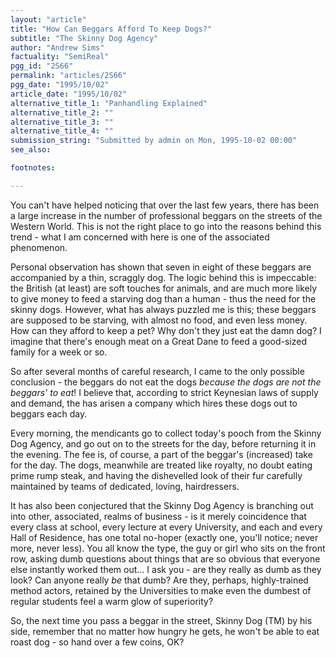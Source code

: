 ```yaml
---
layout: "article"
title: "How Can Beggars Afford To Keep Dogs?"
subtitle: "The Skinny Dog Agency"
author: "Andrew Sims"
factuality: "SemiReal"
pgg_id: "2S66"
permalink: "articles/2S66"
pgg_date: "1995/10/02"
article_date: "1995/10/02"
alternative_title_1: "Panhandling Explained"
alternative_title_2: ""
alternative_title_3: ""
alternative_title_4: ""
submission_string: "Submitted by admin on Mon, 1995-10-02 00:00"
see_also:

footnotes: 

---
```

<div>
<p>You can't have helped noticing that over the last few years, there has been a large increase in the number of professional beggars on the streets of the Western World. This is not the right place to go into the reasons behind this trend - what I am concerned with here is one of the associated phenomenon.</p>
<p>Personal observation has shown that seven in eight of these beggars are accompanied by a thin, scraggly dog. The logic behind this is impeccable: the British (at least) are soft touches for animals, and are much more likely to give money to feed a starving dog than a human - thus the need for the skinny dogs. However, what has always puzzled me is this; these beggars are supposed to be starving, with almost no food, and even less money. How can they afford to keep a pet? Why don't they just eat the damn dog? I imagine that there's enough meat on a Great Dane to feed a good-sized family for a week or so.</p>
<p>So after several months of careful research, I came to the only possible conclusion - the beggars do not eat the dogs <em>because the dogs are not the beggars' to eat</em>! I believe that, according to strict Keynesian laws of supply and demand, the has arisen a company which hires these dogs out to beggars each day.</p>
<p>Every morning, the mendicants go to collect today's pooch from the Skinny Dog Agency, and go out on to the streets for the day, before returning it in the evening. The fee is, of course, a part of the beggar's (increased) take for the day. The dogs, meanwhile are treated like royalty, no doubt eating prime rump steak, and having the dishevelled look of their fur carefully maintained by teams of dedicated, loving, hairdressers.</p>
<p>It has also been conjectured that the Skinny Dog Agency is branching out into other, associated, realms of business - is it merely coincidence that every class at school, every lecture at every University, and each and every Hall of Residence, has one total no-hoper (exactly one, you'll notice; never more, never less). You all know the type, the guy or girl who sits on the front row, asking dumb questions about things that are so obvious that everyone else instantly worked them out... I ask you - are they really as dumb as they look? Can anyone really <em>be</em> that dumb? Are they, perhaps, highly-trained method actors, retained by the Universities to make even the dumbest of regular students feel a warm glow of superiority?</p>
<p>So, the next time you pass a beggar in the street, Skinny Dog (TM) by his side, remember that no matter how hungry he gets, he won't be able to eat roast dog - so hand over a few coins, OK? <!--Amazon_CLS_IM_END--></p>
</div>

